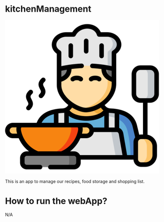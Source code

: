 # kitchenManagement

![home page](https://github.com/antonagnu/kitchenManagement/blob/master/static/cooking.png)

This is an app to manage our recipes, food storage and shopping list.

# How to run the webApp?

N/A
